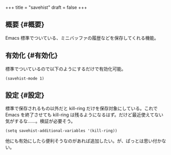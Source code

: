 +++
title = "savehist"
draft = false
+++

## 概要 {#概要}

Emacs 標準でついている、ミニバッファの履歴などを保存してくれる機能。


## 有効化 {#有効化}

標準でついているので以下のようにするだけで有効化可能。

```emacs-lisp
(savehist-mode 1)
```


## 設定 {#設定}

標準で保存されるもの以外だと kill-ring だけを保存対象にしている。これで Emacs を終了させても kill-ring は残るようになるはず。だけど最近使えてない気がするな……。検証が必要そう。

```emacs-lisp
(setq savehist-additional-variables '(kill-ring))
```

他にも有効にしたら便利そうなのがあれば追加したい。が、ぱっとは思い付かない。
